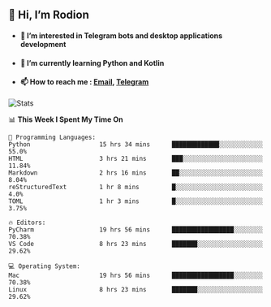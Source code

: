## 👋 Hi, I’m Rodion
- #### 👀 I’m interested in Telegram bots and desktop applications development
- #### 🌱 I’m currently learning Python and Kotlin
- #### 📫 How to reach me : [Email](mailto:me@lavn.ml), [Telegram](https://t.me/fast_geek)

![Stats](https://github-readme-stats.vercel.app/api?username=fast-geek&show_icons=true&theme=react&hide=issues&count_private=true&layout=compact)


<!--START_SECTION:waka-->
📊 **This Week I Spent My Time On** 

```text
💬 Programming Languages: 
Python                   15 hrs 34 mins      █████████████░░░░░░░░░░░░   55.0% 
HTML                     3 hrs 21 mins       ███░░░░░░░░░░░░░░░░░░░░░░   11.84% 
Markdown                 2 hrs 16 mins       ██░░░░░░░░░░░░░░░░░░░░░░░   8.04% 
reStructuredText         1 hr 8 mins         █░░░░░░░░░░░░░░░░░░░░░░░░   4.0% 
TOML                     1 hr 3 mins         █░░░░░░░░░░░░░░░░░░░░░░░░   3.75%

🔥 Editors: 
PyCharm                  19 hrs 56 mins      █████████████████░░░░░░░░   70.38% 
VS Code                  8 hrs 23 mins       ███████░░░░░░░░░░░░░░░░░░   29.62%

💻 Operating System: 
Mac                      19 hrs 56 mins      █████████████████░░░░░░░░   70.38% 
Linux                    8 hrs 23 mins       ███████░░░░░░░░░░░░░░░░░░   29.62%

```


<!--END_SECTION:waka-->
